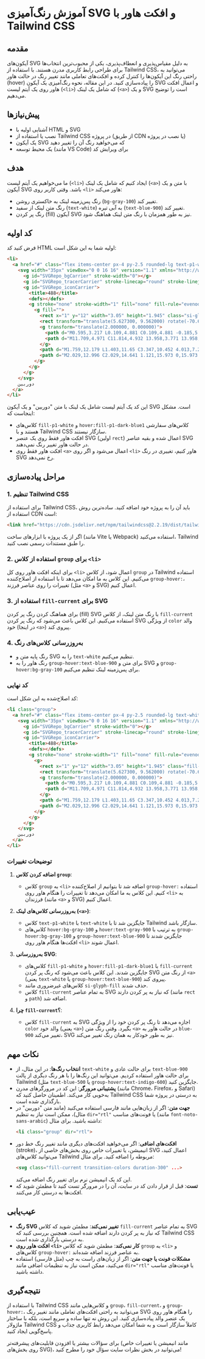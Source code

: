 # آموزش رنگ‌آمیزی SVG و افکت هاور با Tailwind CSS

## مقدمه
آیکون‌های SVG به دلیل مقیاس‌پذیری و انعطاف‌پذیری، یکی از محبوب‌ترین انتخاب‌ها برای طراحی رابط کاربری مدرن هستند. با استفاده از Tailwind CSS، می‌توانید به راحتی رنگ این آیکون‌ها را کنترل کرده و افکت‌های تعاملی مانند تغییر رنگ در حالت هاور (hover) را پیاده‌سازی کنید. در این مقاله، نحوه رنگ‌آمیزی یک آیکون SVG و اعمال افکت هاور روی یک آیتم لیست (`<li>`) که شامل یک لینک (`<a>`) و یک SVG است را توضیح می‌دهیم.

## پیش‌نیازها
- آشنایی اولیه با HTML و SVG
- نصب یا استفاده از Tailwind CSS در پروژه (از طریق CDN یا نصب در پروژه)
- یک آیکون SVG که می‌خواهید رنگ آن را تغییر دهید
- یک محیط توسعه (مانند VS Code) برای ویرایش کد

## هدف
ما می‌خواهیم یک آیتم لیست (`<li>`) ایجاد کنیم که شامل یک لینک (`<a>`) با متن و یک آیکون SVG باشد. وقتی کاربر روی `<li>` هاور می‌کند:
- رنگ پس‌زمینه لینک به خاکستری روشن (`bg-gray-100`) تغییر کند.
- رنگ متن لینک از سفید (`text-white`) به آبی تیره (`text-blue-900`) تغییر کند.
- رنگ پر کردن (fill) آیکون SVG نیز به طور همزمان با رنگ متن لینک هماهنگ شود.

## کد اولیه
فرض کنید کد HTML اولیه شما به این شکل است:

```html
<li>
  <a href="#" class="flex items-center px-4 py-2.5 rounded-lg text-p1-white hover:bg-gray-100 hover:text-gray-900">
    <svg width="35px" viewBox="0 0 16 16" version="1.1" xmlns="http://www.w3.org/2000/svg" xmlns:xlink="http://www.w3.org/1999/xlink" class="si-glyph si-glyph-camera-security">
      <g id="SVGRepo_bgCarrier" stroke-width="0"></g>
      <g id="SVGRepo_tracerCarrier" stroke-linecap="round" stroke-linejoin="round"></g>
      <g id="SVGRepo_iconCarrier">
        <title>488</title>
        <defs></defs>
        <g stroke="none" stroke-width="1" fill="none" fill-rule="evenodd">
          <g fill="">
            <rect x="1" y="12" width="3.05" height="1.945" class="si-glyph-fill fill-p1-white hover:fill-p1-dark-blue1"></rect>
            <rect transform="translate(5.627300, 9.562000) rotate(-70.633701) translate(-5.627300, -9.562000)" x="2.62735682" y="9.06200947" width="6.1138842" height="1.25397625" class="si-glyph-fill fill-p1-white"></rect>
            <g transform="translate(2.000000, 0.000000)">
              <path d="M0.595,3.217 L0.109,4.881 C0.109,4.881 -0.185,5.655 0.536,5.895 C1.348,6.143 7.528,7.979 7.528,7.979 L8.919,5.599 L0.595,3.217 L0.595,3.217 Z" class="si-glyph-fill fill-p1-white"></path>
              <path d="M11.709,4.971 C11.814,4.932 13.958,3.771 13.958,3.771 C13.796,3.608 13.701,3.485 13.463,3.416 L2.145,0.101 C1.399,-0.117 0.622,0.302 0.407,1.038 L0.056,2.235 C0.056,2.235 9.764,5.079 10.062,5.121 L9.043,6.919 L11.989,7.944 L12.979,5.022 C12.979,5.021 11.869,5.021 11.709,4.971 L11.709,4.971 L11.709,4.971 Z" class="si-glyph-fill fill-p1-white"></path>
            </g>
            <path d="M1.759,12.179 L1.403,11.65 C3.347,10.452 4.013,7.254 3.993,4.879 L4.651,4.873 C4.672,7.529 3.925,10.844 1.759,12.179 L1.759,12.179 Z" class="si-glyph-fill fill-p1-white"></path>
            <path d="M2.029,12.996 C2.029,14.641 1.121,15.973 0,15.973 L0,10.021 C1.121,10.021 2.029,11.353 2.029,12.996 L2.029,12.996 Z" class="si-glyph-fill fill-p1-white"></path>
          </g>
        </g>
      </g>
    </svg>
    دوربین
  </a>
</li>
```

این کد یک آیتم لیست شامل یک لینک با متن "دوربین" و یک آیکون SVG است. مشکل اینجاست که:
- کلاس‌های `fill-p1-white` و `hover:fill-p1-dark-blue1` کلاس‌های سفارشی هستند و با Tailwind CSS سازگار نیستند.
- افکت هاور فقط روی یک عنصر SVG (اولین `rect`) اعمال شده و بقیه عناصر SVG در حالت هاور تغییر رنگ نمی‌دهند.
- افکت هاور فقط روی `<a>` اعمال می‌شود و اگر روی `<li>` هاور کنیم، تغییری در رنگ SVG رخ نمی‌دهد.

## مراحل پیاده‌سازی

### 1. تنظیم Tailwind CSS
برای استفاده از Tailwind CSS، باید آن را به پروژه خود اضافه کنید. ساده‌ترین روش استفاده از CDN است:

```html
<link href="https://cdn.jsdelivr.net/npm/tailwindcss@2.2.19/dist/tailwind.min.css" rel="stylesheet">
```

اگر از یک پروژه با ابزارهای ساخت (مانند Vite یا Webpack) استفاده می‌کنید، Tailwind را طبق مستندات رسمی نصب کنید.

### 2. استفاده از کلاس `group` برای `<li>`
برای اینکه افکت هاور روی کل `<li>` اعمال شود، از کلاس `group` در Tailwind استفاده می‌کنیم. این کلاس به ما امکان می‌دهد تا با استفاده از اصلاح‌کننده `group-hover:`، تغییرات را روی عناصر فرزند (مثل `<a>` و SVG) اعمال کنیم.

### 3. استفاده از `fill-current` برای SVG
برای هماهنگ کردن رنگ پر کردن (fill) SVG با رنگ متن لینک، از کلاس `fill-current` استفاده می‌کنیم. این کلاس باعث می‌شود که رنگ پر کردن SVG از ویژگی `color` والد خود (در اینجا `<a>`) پیروی کند.

### 4. به‌روزرسانی کلاس‌های رنگ
- رنگ پایه متن و SVG را به `text-white` تنظیم می‌کنیم.
- رنگ هاور را به `group-hover:text-blue-900` برای متن و SVG و `group-hover:bg-gray-100` برای پس‌زمینه لینک تنظیم می‌کنیم.

### کد نهایی
کد اصلاح‌شده به این شکل است:

```html
<li class="group">
  <a href="#" class="flex items-center px-4 py-2.5 rounded-lg text-white group-hover:bg-gray-100 group-hover:text-blue-900">
    <svg width="35px" viewBox="0 0 16 16" version="1.1" xmlns="http://www.w3.org/2000/svg" xmlns:xlink="http://www.w3.org/1999/xlink" class="si-glyph si-glyph-camera-security fill-current" transform="matrix(-1, 0, 0, 1, 0, 0)">
      <g id="SVGRepo_bgCarrier" stroke-width="0"></g>
      <g id="SVGRepo_tracerCarrier" stroke-linecap="round" stroke-linejoin="round"></g>
      <g id="SVGRepo_iconCarrier">
        <title>488</title>
        <defs></defs>
        <g stroke="none" stroke-width="1" fill="none" fill-rule="evenodd">
          <g>
            <rect x="1" y="12" width="3.05" height="1.945" class="fill-current"></rect>
            <rect transform="translate(5.627300, 9.562000) rotate(-70.633701) translate(-5.627300, -9.562000)" x="2.62735682" y="9.06200947" width="6.1138842" height="1.25397625" class="fill-current"></rect>
            <g transform="translate(2.000000, 0.000000)">
              <path d="M0.595,3.217 L0.109,4.881 C0.109,4.881 -0.185,5.655 0.536,5.895 C1.348,6.143 7.528,7.979 7.528,7.979 L8.919,5.599 L0.595,3.217 L0.595,3.217 Z" class="fill-current"></path>
              <path d="M11.709,4.971 C11.814,4.932 13.958,3.771 13.958,3.771 C13.796,3.608 13.701,3.485 13.463,3.416 L2.145,0.101 C1.399,-0.117 0.622,0.302 0.407,1.038 L0.056,2.235 C0.056,2.235 9.764,5.079 10.062,5.121 L9.043,6.919 L11.989,7.944 L12.979,5.022 C12.979,5.021 11.869,5.021 11.709,4.971 L11.709,4.971 L11.709,4.971 Z" class="fill-current"></path>
            </g>
            <path d="M1.759,12.179 L1.403,11.65 C3.347,10.452 4.013,7.254 3.993,4.879 L4.651,4.873 C4.672,7.529 3.925,10.844 1.759,12.179 L1.759,12.179 Z" class="fill-current"></path>
            <path d="M2.029,12.996 C2.029,14.641 1.121,15.973 0,15.973 L0,10.021 C1.121,10.021 2.029,11.353 2.029,12.996 L2.029,12.996 Z" class="fill-current"></path>
          </g>
        </g>
      </g>
    </svg>
    دوربین
  </a>
</li>
```

### توضیحات تغییرات
1. **اضافه کردن کلاس `group`**:
   - کلاس `group` به `<li>` اضافه شد تا بتوانیم از اصلاح‌کننده `group-hover:` استفاده کنیم. این کلاس به ما امکان می‌دهد تا تغییرات را هنگام هاور روی `<li>` به فرزندان (مانند `<a>` و SVG) اعمال کنیم.

2. **به‌روزرسانی کلاس‌های لینک (`<a>`)**:
   - کلاس `text-p1-white` با `text-white` جایگزین شد تا با Tailwind سازگار باشد.
   - کلاس‌های `hover:bg-gray-100` و `hover:text-gray-900` به ترتیب با `group-hover:bg-gray-100` و `group-hover:text-blue-900` جایگزین شدند تا افکت‌ها هنگام هاور روی `<li>` اعمال شوند.

3. **به‌روزرسانی SVG**:
   - کلاس‌های `fill-p1-white` و `hover:fill-p1-dark-blue1` با `fill-current` جایگزین شدند. این کلاس باعث می‌شود که رنگ پر کردن SVG از رنگ متن `<a>` (یعنی `text-white` یا `group-hover:text-blue-900`) پیروی کند.
   - کلاس‌های غیرضروری مانند `si-glyph-fill` حذف شدند.
   - کلاس `fill-current` به تمام عناصر SVG که نیاز به پر کردن دارند (مانند `rect` و `path`) اضافه شد.

4. **چرا `fill-current`؟**:
   - کلاس `fill-current` به SVG اجازه می‌دهد تا رنگ پر کردن خود را از ویژگی `color` والد خود (یعنی `<a>`) بگیرد. وقتی رنگ متن `<a>` در حالت هاور به `blue-900` تغییر می‌کند، SVG نیز به طور خودکار به همان رنگ تغییر می‌کند.

## نکات مهم
- **انتخاب رنگ‌ها**: در این مثال، از `text-white` برای حالت عادی و `text-blue-900` برای حالت هاور استفاده کردیم. می‌توانید این رنگ‌ها را با هر رنگ دیگری از پالت Tailwind (مثل `text-blue-500` یا `group-hover:text-indigo-600`) جایگزین کنید.
- **پشتیبانی مرورگر**: این کد در مرورگرهای مدرن (مانند Chrome، Firefox، و Safari) به‌خوبی کار می‌کند. اطمینان حاصل کنید که Tailwind CSS به درستی در پروژه شما بارگذاری شده است.
- **جهت متن**: اگر از زبان‌هایی مانند فارسی استفاده می‌کنید (مانند متن "دوربین" در مثال)، ممکن است نیاز به تنظیم `dir="rtl"` یا فونت‌های مناسب (مانند `font-noto-sans-arabic`) داشته باشید. برای مثال:
  ```html
  <li class="group" dir="rtl">
  ```
- **افکت‌های اضافی**: اگر می‌خواهید افکت‌های دیگری مانند تغییر رنگ خط دور (stroke)، انیمیشن، یا تغییرات خاص روی بخش‌های خاصی از SVG اعمال کنید، می‌توانید کلاس‌های Tailwind مربوطه را اضافه کنید. برای مثال:
  ```html
  <svg class="fill-current transition-colors duration-300" ...>
  ```
  این کد یک انیمیشن نرم برای تغییر رنگ اضافه می‌کند.
- **تست**: قبل از قرار دادن کد در سایت، آن را در مرورگر تست کنید تا مطمئن شوید که افکت‌ها به درستی کار می‌کنند.

## عیب‌یابی
- **رنگ SVG تغییر نمی‌کند**: مطمئن شوید که کلاس `fill-current` به تمام عناصر SVG که نیاز به پر کردن دارند اضافه شده است. همچنین بررسی کنید که Tailwind CSS به درستی بارگذاری شده است.
- **افکت هاور روی `<li>` کار نمی‌کند**: مطمئن شوید که کلاس `group` به `<li>` و کلاس‌های `group-hover:` به عناصر فرزند اضافه شده‌اند.
- **مشکلات فونت یا جهت متن**: اگر از زبان‌های راست به چپ (مثل فارسی) استفاده می‌کنید، ممکن است نیاز به تنظیمات اضافی مانند `dir="rtl"` یا فونت‌های مناسب داشته باشید.

## نتیجه‌گیری
با استفاده از Tailwind CSS و کلاس‌هایی مانند `group`، `fill-current`، و `group-hover:`، می‌توانید به راحتی افکت‌های تعاملی مانند تغییر رنگ SVG را هنگام هاور روی یک عنصر والد پیاده‌سازی کنید. این روش نه تنها ساده و سریع است، بلکه با ساختار ماژولار Tailwind CSS کاملاً سازگار است و به شما امکان می‌دهد رابط کاربری جذاب و پاسخ‌گویی ایجاد کنید.

برای سؤالات بیشتر یا افزودن قابلیت‌های پیشرفته‌تر (مانند انیمیشن یا تغییرات خاص روی بخش‌های SVG)، می‌توانید در بخش نظرات سایت سؤال خود را مطرح کنید!
